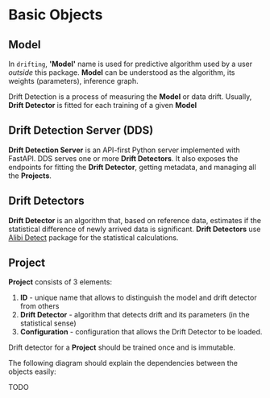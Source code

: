 # Basic Objects

## Model

In `drifting`, **'Model'** name is used for predictive algorithm used by a user
_outside_ this package. **Model** can be understood as the algorithm, its
weights (parameters), inference graph.

Drift Detection is a process of measuring the **Model** or data drift. Usually,
**Drift Detector** is fitted for each training of a given **Model**

## Drift Detection Server (DDS)

**Drift Detection Server** is an API-first Python server implemented
with FastAPI. DDS serves one or more **Drift Detectors**.
It also exposes the endpoints for fitting the **Drift Detector**,
getting metadata, and managing all the **Projects**.

## Drift Detectors

**Drift Detector** is an algorithm that, based on reference data, estimates
if the statistical difference of newly arrived data is significant.
**Drift Detectors** use
[Alibi Detect](https://github.com/SeldonIO/alibi-detect/)
package for the statistical calculations.

## Project

**Project** consists of 3 elements:

1. **ID** - unique name that allows to distinguish the model and drift detector
   from others
1. **Drift Detector** - algorithm that detects drift and its parameters (in the
   statistical sense)
1. **Configuration** - configuration that allows the Drift Detector to be loaded.

Drift detector for a **Project** should be trained once and is immutable.

The following diagram should explain the dependencies between the objects easily:

TODO

